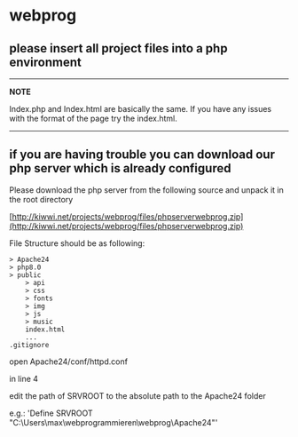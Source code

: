 # webprog
## please insert all project files into a php environment


---
**NOTE**

Index.php and Index.html are basically the same.
If you have any issues with the format of the page try the index.html.

---


## if you are having trouble you can download our php server which is already configured
Please download the php server from the following source and unpack it in the root directory

[http://kiwwi.net/projects/webprog/files/phpserverwebprog.zip](http://kiwwi.net/projects/webprog/files/phpserverwebprog.zip)

File Structure should be as following:

```
> Apache24
> php8.0
> public
    > api
    > css
    > fonts
    > img
    > js
    > music
    index.html
    ...
.gitignore
```

open Apache24/conf/httpd.conf

in line 4 

edit the path of SRVROOT to the absolute path to the Apache24 folder

e.g.: 'Define SRVROOT "C:\Users\max\webprogrammieren\webprog\Apache24"'
